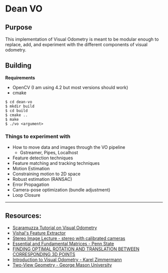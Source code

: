 # Dean VO

## Purpose
This implementation of Visual Odometry is meant to be modular enough to replace, add, and experiment with the different components of visual odometry.

## Building

**Requirements**
 - OpenCV (I am using 4.2 but most versions should work)
 - cmake

```shell
$ cd dean-vo
$ mkdir build
$ cd build
$ cmake ..
$ make
$ ./vo <argument>
```

<!-- ![VO_pipeline](assets/VO_pipeline.png) -->

### Things to experiment with
 - How to move data and images through the VO pipeline
    - Gstreamer, Pipes, Localhost
 - Feature detection techniques
 - Feature matching and tracking techniques
 - Motion Estimation
 - Constraining motion to 2D space
 - Robust estimation (RANSAC)
 - Error Propagation
 - Camera-pose optimization (bundle adjustment)
 - Loop Closure

---

## Resources:
 - [Scaramuzza Tutorial on Visual Odometry](http://rpg.ifi.uzh.ch/docs/Visual_Odometry_Tutorial.pdf)
 - [Vishal's Feature Extractor](https://bitbucket.org/freshconsulting/workspace/snippets/5LM5b4)
 - [Stereo Image Lecture - stereo with calibrated cameras](https://www.cs.utexas.edu/~grauman/courses/fall2009/slides/lecture13_stereo1.pdf)
 - [Essential and Fundamental Matrices - Penn State](http://www.cse.psu.edu/~rtc12/CSE486/lecture19.pdf)
 - [FINDING OPTIMAL ROTATION AND TRANSLATION BETWEEN CORRESPONDING 3D POINTS](http://nghiaho.com/?page_id=671)
 - [Introduction to Visual Odometry - Karel Zimmermann](https://cw.fel.cvut.cz/old/_media/courses/a3m33iro/vo.pdf)
- [Two-View Geometry - George Mason University](http://www.vision.jhu.edu/teaching/vision05/Lecture-D.pdf)
